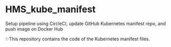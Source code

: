 # HMS_kube_manifest
Setup pipeline using CircleCI, update GitHub Kubernetes manifest repo, and push image on Docker Hub

✨This repository contains the code of the Kubernetes manifest files.
